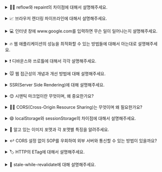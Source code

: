 <details>
<summary>👨‍🎨 reflow와 repaint의 차이점에 대해서 설명해주세요.</summary>
<br/>
reflow와 repaint는 웹 페이지가 렌더링 되는 과정에서 발생하는 중요한 작업들입니다.
먼저, reflow에 관해 설명하겠습니다. reflow는 브라우저가 페이지의 레이아웃을 다시 계산하는 과정을 말합니다. DOM의 구조가 변경되거나 CSS 스타일이 변경되면, 브라우저는 각 요소가 화면에 어떻게 배치될지 다시 계산해야 합니다. 이 과정은 모든 자식 요소와 관련된 부모 요소까지 영향을 주기 때문에 비용이 많이 드는 작업입니다. 예를 들어, CSS에서 요소의 width나 height 속성을 변경하면, 브라우저는 해당 요소뿐만 아니라 연관된 모든 요소의 배치를 다시 계산해야 합니다.
반면에, repaint는 요소의 모양이나 스타일이 변경될 때 발생합니다. 요소의 레이아웃은 그대로이고, 색상이나 배경 등의 스타일만 변경되는 경우를 말합니다. background-color 같은 속성을 예로 들 수 있습니다. 이 경우 브라우저는 요소의 모양만 다시 그리면 되기 때문에 reflow보다는 비용이 덜 들지만, 여전히 성능에 영향을 줄 수 있습니다.
reflow는 레이아웃을 다시 계산하는 과정이고, repaint는 그 계산 결과를 화면에 다시 그리는 과정이라고 할 수 있습니다. 이 둘을 잘 이해하고 관리한다면 성능 최적화에 큰 도움이 됩니다.
둘을 잘 관리하는 것이 성능 최적화에 도움이 된다고 하셨는데, 최적화 방법에는 무엇이 있을까요?
최적화하는 데에 여러 가지 방법이 있는데요. 크게 3가지 정도 말씀드려볼 수 있을 거 같습니다.
첫 번째로 reflow를 유발하는 CSS 속성 사용을 최소화하는 것입니다.
width, height, margin, padding, border 등의 속성은 요소의 레이아웃을 다시 계산하게 하므로 reflow를 일으킵니다. 가능한 한 미리 CSS에서 스타일을 설정해 초기 로드 시에만 계산이 이루어지도록 하고, 이후에는 변경하지 않는 것이 좋습니다.
두 번째로 CSS 애니메이션 최적화입니다. 애니메이션에 transform과 opacity 속성만을 사용하는 것이 성능에 유리합니다. 이 두 속성은 GPU 가속을 사용할 수 있어 reflow를 일으키지 않고 repaint만 발생시키므로 CPU 자원을 적게 사용합니다.
마지막으로 will-change 속성 사용입니다. CSS의 will-change 속성을 사용하여 브라우저에 특정 요소가 변경될 것이라고 미리 언질을 줄 수 있습니다. 예를 들어, will-change: transform으로 미리 GPU에서 요소를 준비하게 하여 reflow 및 repaint에 미치는 영향을 줄일 수 있습니다. 하지만 will-change 속성은 너무 자주 사용하면 메모리 낭비가 발생하므로 필요한 요소에만 적용해야 한다는 주의점 또한 존재합니다.

</details>
<br/>

<details>
<summary>📈 브라우저 렌더링 파이프라인에 대해서 설명해주세요.   </summary>
<br/>
브라우저가 웹 페이지를 화면에 표시하기 위해 거치는 과정을 브라우저 렌더링 파이프라인이라고 합니다. 이 과정은 크게 5단계로 나눌 수 있습니다.

### 첫번째로 **DOM 생성**입니다.

브라우저가 HTML 파일을 받으면, 이 파일을 바이트(byte) 단위로 읽기 시작합니다. 브라우저의 HTML 파서(Parser)는 이 바이트들을 문자(character)로 변환하고, 이 문자들을 다시 HTML 토큰으로 변환합니다. 이 HTML 토큰들은 각각의 태그와 그 안에 포함된 텍스트, 속성 등을 의미하게 됩니다.

HTML 토큰이 생성되면, 브라우저는 이를 기반으로 **DOM 트리**를 생성합니다. **DOM 트리**는 HTML 문서의 구조를 트리 형태로 표현한 것으로, 각 태그가 노드(node)가 되어 부모-자식 관계를 형성합니다. 예를 들어, `<body>` 태그 아래에 `<div>`가 있다면, DOM 트리에서도 `<body>` 노드 아래에 `<div>` 노드가 있게 됩니다.

### 두번째로 **CSSOM 생성**입니다.

브라우저는 CSS 파일을 파싱(parse)합니다. CSS 파일 역시 바이트로 전송되므로, 브라우저는 이를 문자로 변환한 뒤, CSS 규칙으로 나눕니다. 각 CSS 규칙은 `선택자(selector)`와 `선언(declaration)`으로 구성되는데, 선택자는 스타일을 적용할 HTML 요소를 정의하고, 선언은 적용할 스타일을 정의합니다.

브라우저는 이 CSS 규칙들을 기반으로 **CSSOM 트리**를 생성합니다. CSSOM 트리는 DOM과 유사하게 트리 구조를 가지며, 각 노드는 해당 노드에 적용될 스타일 정보를 포함합니다.

### 세번째로 **렌더 트리 생성**입니다.

이제 브라우저는 DOM과 CSSOM을 결합하여 **렌더 트리**를 생성합니다. 렌더 트리는 화면에 실제로 표시될 요소들로만 구성됩니다. 예를 들어 display: none 속성이 있는 요소는 렌더 트리에 포함되지 않습니다. 이는 렌더 트리가 실제로 화면에 그려질 요소들만을 포함하기 때문입니다.

렌더 트리의 각 노드는 DOM 트리의 요소와 연결되며, CSSOM 트리에서 해당 요소에 적용된 스타일 정보를 포함합니다. 즉, 렌더 트리는 HTML 문서의 구조와 각 요소의 스타일 정보를 모두 포함한 트리입니다.

### 네번째로 **레이아웃**입니다.

렌더 트리가 생성된 후, 브라우저는 이 트리를 사용해 각 요소의 정확한 위치와 크기를 계산합니다. 이 과정이 바로 레이아웃(Layout)입니다. 레이아웃 과정에서는 렌더 트리의 각 노드가 화면의 어디에 위치할지, 그리고 얼마나 큰지를 계산하게 됩니다.

이 계산은 화면의 뷰포트(viewport) 크기와 같은 정보에 의존합니다. 예를 들어, 화면 크기가 변경되면 브라우저는 레이아웃 과정을 다시 수행해야 합니다. 이 과정을 흔히 '리플로우(Reflow)'라고 부르는데, 리플로우는 성능에 영향을 줄 수 있으므로 이를 최소화하는 것이 중요합니다.

### 다섯번째로 **페인팅**입니다.

레이아웃이 완료되면, 브라우저는 각 요소를 실제로 화면에 그리는 작업을 시작합니다. 이 과정을 페인팅이라고 합니다. 페인팅 단계에서는 텍스트, 색상, 그림자, 이미지 등 모든 시각적 요소가 화면에 그려집니다.

페인팅은 화면에 표시될 그래픽 요소를 생성하는 과정이기 때문에, 이 과정도 성능에 큰 영향을 줄 수 있습니다. 특히, 복잡한 그래픽이나 애니메이션이 포함된 경우 페인트 작업이 많아져 성능이 저하될 수 있습니다.

### 마지막 단계는 **컴포지팅**입니다.

브라우저는 화면에 그려질 요소들을 각각의 레이어(layer)로 분리하고, 이 레이어들을 결합하여 최종 화면을 구성합니다. 이 과정에서는 GPU를 활용하여 각 레이어를 빠르게 합성합니다.

transform과 opacity와 같은 속성은 레이아웃이나 페인트 과정을 거치지 않고, 이 컴포지팅 단계에서만 처리됩니다. 이 덕분에 이러한 속성을 사용하는 애니메이션은 더 부드럽고 빠르게 실행될 수 있습니다. 컴포지팅 단계는 GPU 가속을 활용하여 성능을 최적화하고, 화면에 최종적으로 표시되는 결과를 빠르게 생성하는 데 중요한 역할을 합니다.

</details>
<br/>

<details>
<summary>💻 인터넷 창에 www.google.com를 입력하면 무슨 일이 일어나는지 설명해주세요.   </summary>
<br/>
첫번째로 **DNS 조회**가 일어납니다. 사용자가 "[www.google.com"을](http://www.google.xn--com"-jy1s/) 입력하면, 브라우저는 먼저 이 도메인 이름을 IP 주소로 변환해야 합니다. 이 과정을 DNS 조회(DNS Lookup)라고 합니다. 브라우저는 캐시된 DNS 기록을 먼저 확인하고, 없으면 로컬 DNS 서버에 요청하여 "[www.google.com"에](http://www.google.xn--com"-eg0s/) 해당하는 IP 주소를 얻습니다.

두번째로 **TCP 연결 수립**입니다. IP 주소가 확인되면, 브라우저는 서버와 TCP 연결을 수립합니다. TCP(Transmission Control Protocol)는 데이터를 신뢰성 있게 전달하기 위한 프로토콜입니다. 이 과정에서 브라우저는 서버와 3-way handshake를 수행합니다. 즉, 브라우저가 SYN 패킷을 보내고, 서버가 SYN-ACK 패킷을 보내며, 다시 브라우저가 ACK 패킷을 보내는 과정입니다.

세번째로 **HTTP 요청**입니다. TCP 연결이 수립되면, 브라우저는 HTTP 또는 HTTPS 요청을 보냅니다. 이 요청은 "GET / HTTP/1.1" 같은 형식으로, 웹 페이지를 요청하는 메시지입니다. HTTPS를 사용할 경우, 이 단계에서 SSL/TLS 핸드셰이크도 수행됩니다. 이 과정에서는 브라우저와 서버가 암호화된 연결을 설정하기 위해 보안 인증서를 교환하고, 암호화 키를 협상합니다.

네번째로 **서버의 응답**을 받습니다. 서버는 요청을 받고, 해당 리소스(HTML, CSS, JavaScript, 이미지 등)를 브라우저에게 응답으로 보냅니다. 이 응답은 HTTP 응답 코드(예: 200 OK)와 함께 전달됩니다.

마지막으로 받은 리소스들을 바탕으로 **브라우저 렌더링 파이프라인을 진행**합니다. DOM과 CSSOM을 생성하고, 렌더 트리를 구성한 뒤, 레이아웃과 페인트 단계를 통해 웹 페이지가 화면에 표시됩니다.

</details>
<br/>

<details>
<summary>🔥 웹 애플리케이션의 성능을 최적화할 수 있는 방법들에 대해서 아는대로 설명해주세요.
 </summary>
<br/>
웹 애플리케이션 성능 최적화에는 여러 가지 방법이 있습니다.

우선, **코드 스플리팅을 통해 자바스크립트 파일을 필요한 부분만 나누어 로드**할 수 있습니다. 이렇게 하면 모든 코드를 한꺼번에 불러오는 대신, 사용자가 즉시 필요한 부분만 먼저 로드하여 페이지 로딩 속도를 개선할 수 있습니다.

또한, **레이지 로딩 기법을 사용하여, 페이지에 있는 이미지나 비디오 같은 무거운 리소스를 사용자가 실제로 볼 때만 로드하는 방식**을 적용할 수 있습니다. 예를 들어, 사용자가 페이지를 스크롤할 때 하단의 이미지가 필요해지면 그때 비로소 이미지를 불러오는 것입니다. 이렇게 하면 불필요한 리소스 로딩을 줄여 성능을 높일 수 있습니다.

이미지에 대해서는 **파일의 물리적인 크기를 알맞게 줄이거나 WebP와 같은 가벼운 포맷으로 변환하는 방법**이 있습니다. 이를 통해 불필요한 용량을 줄이고 로딩 속도를 향상시킬 수 있습니다.

또한, **캐싱을 활용하면, 한 번 로딩된 리소스를 다시 다운로드하지 않고 브라우저가 캐시된 데이터를 재사용하여 성능을 크게 향상**시킬 수 있습니다. 적절한 캐시 정책을 설정하는 것이 매우 중요합니다.

자바스크립트 로딩 시에는 **비동기 로딩(async)** 이나 **지연 로딩(defer)** 을 적용하여 자바스크립트가 DOM을 차단하지 않도록 할 수 있습니다. 이를 통해 페이지가 로딩되는 동안에도 자바스크립트 파일을 병렬로 불러오거나, 적절한 타이밍에 로드하게 되어 사용자 경험이 더 쾌적해질 수 있습니다.

</details>
<br/>

<details>
<summary>❗️ 디바운스와 쓰로틀에 대해서 각각 설명해주세요.
 </summary>
<br/>
**디바운스(debounce)** 와 **쓰로틀(throttle)** 은 **이벤트 핸들러가 너무 자주 실행되지 않도록 조절하는 기법**입니다. 이 두 가지 방법은 비슷해 보이지만, 동작 방식에 차이가 있습니다.

먼저, **디바운스**에 대해서 설명 드리겠습니다. **디바운스**는 이벤트가 연속적으로 발생할 때, **마지막 이벤트가 발생한 후 일정 시간이 지나야 이벤트 핸들러가 실행**되는 방식입니다. 이를 통해 불필요하게 많은 이벤트 호출을 방지할 수 있습니다. 예를 들어, 검색창에 사용자가 키를 입력할 때마다 검색 요청을 보내면 부하가 지나치게 커지기 때문에, 사용자가 입력을 멈춘 후 일정 시간이 지나면 검색 요청을 보내는 방식으로 디바운스를 적용할 수 있습니다.

**쓰로틀**은 **일정 시간 간격 동안 발생한 이벤트 중 첫 번째 또는 마지막 이벤트만 처리**하는 방식입니다. 즉, 이벤트가 계속해서 발생하더라도 설정된 시간 동안은 한 번만 이벤트 핸들러가 실행됩니다. 예를 들어, 사용자가 연속 클릭을 한다면 클릭할 때마다 이벤트가 발생하는데, 이를 매번 처리하면 부하가 불필요하게 커지니, 쓰로틀을 적용해 일정 간격 내 한 번만 처리하게 할 수 있습니다.

정리하자면, **디바운스**는 **마지막 이벤트 이후에 딜레이를 두고 처리**하며, **쓰로틀**은 **일정 시간 간격을 두고 이벤트를 처리**하는 방식입니다.

## **디바운스와 쓰로틀 중에서 무한 스크롤 구현 시 어떤 방식을 선택하시겠습니까? 그 이유는 무엇인가요?**

무한 스크롤 구현 시에는 **쓰로틀**을 사용하는 것이 더 적합합니다. 그 이유는 다음과 같습니다:

먼저, 스크롤은 연속적인 동작이며 사용자가 페이지 하단에 도달했을 때 즉각적인 반응을 기대합니다. **쓰로틀**은 스크롤이 **하단에 위치하게 된 순간 즉시 추가 데이터 요청을 수행**하므로, 사용자에게 더 자연스러운 스크롤 경험을 제공할 수 있습니다.

반면, **디바운스**를 사용할 경우, 사용자가 반복적으로 스크롤한다면 **스크롤이 멈춘 후에야 데이터를 불러오기 시작하므로 지연**이 발생할 수 있습니다. 반면 쓰로틀은 스크롤 중에도 주기적으로 체크하므로,

따라서 무한 스크롤에서는 쓰로틀을 사용하여 스크롤이 하단에 위치한 즉시 데이터를 선제적으로 로드하는 것이 좋습니다.

</details>
<br/>

<details>
<summary>🐭 웹 접근성의 개념과 개선 방법에 대해 설명해주세요.
 </summary>
<br/>
**웹 접근성**은 **장애인과 고령자 등 신체적 제약이 있는 사용자를 포함해, 모든 사용자가 웹 페이지를 동등하게 이용할 수 있도록 보장**하는 개념입니다. 마치 공공건물에 휠체어 경사로를 설치해 이동이 불편한 사람도 이용할 수 있게 하는 것처럼, 웹 페이지 역시 디지털 경사로를 마련해 누구나 접근할 수 있어야 합니다. 다만 접근성은 단순히 장애인만을 위한 것이 아닙니다. 네트워크 속도가 느리거나 밝은 햇빛 아래 화면을 보는 등 일상적인 제약 상황에서도, **모든 사용자가 제약 없이 웹을 사용할 수 있도록 하는 것**이 웹 접근성의 궁극적인 목표입니다.

웹 접근성 개선에는 다양한 방법이 있습니다. 우선, **단순하고 명확한 HTML 구조**와 **시맨틱 태그**가 필요합니다. 여기서, 시맨틱 태그는 웹 페이지의 구조와 의미를 명확하게 전달해 스크린 리더가 콘텐츠를 쉽게 이해하도록 도와줍니다.

또한, **ARIA 속성을 활용**하여 스크린 리더가 동적 콘텐츠나 복잡한 UI 요소를 올바르게 인식할 수 있게 만들 수 있습니다.

마지막으로, **키보드로도 페이지를 탐색할 수 있도록 포커스를 명확히 지정**하여 키보드 사용자가 필요한 정보에 접근하기 쉽게 해야 합니다.

이러한 웹 접근성 개선을 통해서 장애가 있는 사용자를 포함한 모든 사용자들에게 더 나은 사용자 경험을 제공할 수 있습니다.

### **말씀해주신 방법으로 개선하면 웹 접근성은 완벽해지는 건가요?**

모든 장애 유형을 완벽히 대응하는 것은 현실적으로 어렵습니다. 장애마다 고려해야 할 요소가 다르고, 이를 100% 만족시키는 것이 어렵기 때문입니다. 따라서, **단순히 많은 항목을 충족하는 데 매몰되기보다는, 우리 서비스에서 각 장애 유형 별로 사용자가 어떤 경험을 하고 있는지 파악**하는 것이 중요합니다. 예를 들면, 스크린 리더로 탐색해보며 시각 장애 사용자가 어떤 경험을 하고 있는지 파악할 수 있습니다. 이러한 정보를 기반으로 우선순위를 정렬하고, 기업의 상황에 맞게 점진적으로 접근성을 개선해 나가는 것이 지속 가능하고 현실적인 방식일 것입니다.

</details>
<br/>

<details>
<summary> SSR(Server Side Rendering)에 대해 설명해주세요.
 </summary>
<br/>
**SSR(Server Side Rendering)** 방식은 **초기 화면을 클라이언트가 아닌 서버에서 렌더링하여 완성된 HTML을 클라이언트에 내려주는 방식**입니다. SSR에서는 서버 단에서 HTML을 완성해 클라이언트에 전송하고, 클라이언트가 해당 HTML을 파싱만 하여 화면을 그리는 방식입니다. 경우에 따라서는, 이후 Hydration을 통해 이벤트 리스너 부착 등의 자바스크립트 작업을 수행하여 정적인 화면을 동적으로 전환합니다.

반면, **CSR(Client Side Rendering)** 방식에서는 **브라우저가 서버로부터 비어있는 뼈대 HTML을 받아온 후, 필요한 자바스크립트 번들을 다운로드하고 번들을 실행하여 동적으로 컨텐츠를 채웁니다**.

### **SSR의 장점은 무엇인가요?**

**SEO(검색 엔진 최적화)** 측면에서 유리합니다. 화면이 동적으로 그려지는 CSR에 비해서 검색 엔진이 크롤링할 때 더 쉽게 컨텐츠를 인식할 수 있기 때문입니다. 이런 점에서 SSR은 블로그나 커머스 등 SEO가 중요한 웹 애플리케이션에 특히 적합합니다.

또한, SSR 방식에서는 사용자가 **빠른 초기 로딩 속도**를 경험할 수 있습니다. CSR과 달리 SSR에서는 번들을 다운로드 받을 필요가 없고, 번들을 실행하여 동적으로 화면을 그려야 할 필요도 없기 때문입니다.

### **SSR의 단점은 없나요?**

물론 SSR에도 단점이 존재합니다.

첫째, **상호작용 초기화가 느립니다**. 이는 페이지가 표시되기까지 걸리는 시간(TTV)과 상호작용까지 걸리는 시간(TTI) 사이에 격차가 발생한다는 의미입니다. 그 사이에 사용자가 버튼을 클릭해도 동작하지 않는 등의 답답한 상황을 겪을 수 있습니다.

둘째, 상대적으로 **구현 난이도가 높습니다**. 자바스크립트 번들로 대부분의 작업이 수행되는 CSR에 비해서 SSR은 과정이 복잡하기 때문입니다.

마지막으로, **서버 비용이 증가합니다**. 정적인 파일을 내려주기만 하면 되는 CSR과 달리, 동적으로 HTML을 생성하기 위해 WAS 서버를 구동해야 하기 때문입니다.

</details>
<br/>

<details>
<summary>😊 시맨틱 마크업이란 무엇이며, 왜 중요한가요?
 </summary>
<br/>
**시맨틱 마크업**은 HTML 요소를 사용하는 방식으로, 단순히 시각적 목적이 아닌 **요소의 의미를 잘 나타내도록 작성**하는 방식을 말합니다. 예를 들어, div 와 span 같은 비시맨틱 태그가 아닌, header, footer, article, section 같은 시맨틱 태그를 사용하여 문서 구조와 콘텐츠의 역할을 명확하게 하는 것입니다.

**시맨틱 마크업**이 중요한 이유는 크게 두 가지입니다.

첫째, **접근성을 개선하기 위함입니다.** 시맨틱 요소들은 스크린 리더와 같은 접근성 도구에서 콘텐츠의 구조를 더욱 잘 해석할 수 있게 해 주어 시각장애인이나 노인 등 다양한 사용자층이 사이트를 효과적으로 탐색할 수 있게 합니다. 이러한 요소를 올바르게 사용하면, 더 많은 사람들에게 접근 가능한 웹 환경을 제공할 수 있습니다.

둘째, **SEO(검색 엔진 최적화)에 유리합니다**. 검색 엔진은 HTML의 시맨틱 구조를 통해 페이지의 구성을 파악합니다. 그렇기에 시맨틱 마크업을 적절히 적용하면, 검색 엔진이 페이지를 올바르게 파악할 수 있고, 그에 따라 검색 결과에서 페이지가 더 잘 노출될 가능성이 높아집니다.

따라서 시맨틱 마크업은 단순한 코드 작성 컨벤션을 넘어, **웹 접근성**과 **SEO**를 위한 중요한 요소로, 현대 웹 개발에서 필수적인 기술이라고 할 수 있습니다.

## **CSR(Client Side Rendering)에서도 시맨틱 마크업이 SEO에 영향을 미친다고 보시나요? 만약 그렇다면, 왜 그렇다고 생각하시나요?**

CSR 환경에서는 시맨틱 마크업이 SEO에 주는 영향이 다소 제한적일 수 있지만, 여전히 중요한 역할을 한다고 생각합니다.

CSR에서는 대부분의 콘텐츠가 클라이언트 측에서 렌더링되기 때문에, 검색 엔진이 페이지를 크롤링할 때 페이지의 초기 콘텐츠만 인식할 가능성이 큽니다. 그렇더라도 **최근 검색 엔진들은 JavaScript 렌더링을 지원하는 방향으로 진화하고 있으며, 페이지의 시맨틱 구조를 어느 정도 파악**할 수 있습니다. 따라서 시맨틱 마크업을 제대로 적용하면 CSR에서도 검색 엔진이 콘텐츠의 중요한 부분을 더 쉽게 인식하게 되어 검색 결과에 긍정적인 영향을 미칠 수 있습니다.

</details>
<br/>

<details>
<summary>
👨‍✈️ CORS(Cross-Origin Resource Sharing)는 무엇이며 왜 필요한가요?
 </summary>
<br/>
**CORS는 서로 다른 출처(origin)에서 제공되는 리소스에 접근할 수 있도록 허용하는 정책입니다.**

기본적으로 브라우저에는 보안 상의 이유로 **동일 출처 정책(Same-Origin Policy)** 이 적용되어 있습니다. 해당 리소스가 같은 출처에서 제공되는 것이 아니라면 브라우저가 이를 차단하도록 되어 있습니다. 다시 말해, 다른 출처의 서버에 요청을 보낼 경우, 해당 요청에 대한 응답에 접근할 수 없도록 막습니다. 이러한 정책은 보안을 강화하지만, 이로 인해 **합법적인 요청까지 차단될 수 있습니다**. 그러한 상황을 해결하기 위해 CORS가 개발되었습니다.

**CORS를 적용하는 법**을 설명드리겠습니다. 서버 측에서 **Access-Control-Allow-Origin** 헤더를 설정하면, 특정 출처에서의 접근을 허용할 수 있습니다. 예를 들어, `Access-Control-Allow-Origin: *`로 모든 출처에 대해 허용하거나 특정 출처만 선택적으로 허용할 수 있습니다. 추가로, **Access-Control-Allow-Methods**와 **Access-Control-Allow-Headers** 헤더를 통해 HTTP 메소드나 특정 헤더를 허용할 수도 있습니다. 이는 서버에서 수행되는 동작이므로, 프론트엔드 개발자는 일반적으로 서버 개발자에게 클라이언트의 도메인을 허용하도록 요청해야 합니다.

## **동일 출처 정책(Same-Origin Policy)은 어떤 공격을 막기 위해 존재하는 건가요?**

**동일 출처 정책**은 주로 **크로스사이트 요청 위조(CSRF)** 공격의 위력을 낮추기 위해 존재합니다.

**CSRF 공격**은 악성 웹사이트가 사용자의 요청을 도용하여, 의도치 않은 요청을 서버에 보내게 만드는 공격입니다. 예를 들어, 피해자가 공격자의 웹 사이트에 들어왔을 때 해당 사용자의 요청인 것처럼 타 사이트에 GET 요청을 보내 사용자의 개인정보를 탈취할 수 있습니다. SOP는 악성 사이트에서 임의로 다른 출처의 서버로 요청을 보냈을 때 그 응답에 접근하는 것을 막아, CSRF 공격의 효과를 줄여줍니다.

SOP가 요청 자체를 원천 차단하는 것은 아니기에 완벽한 방어책은 아닙니다. 하지만 웹 브라우저에서 다른 출처 간의 데이터 접근을 제한함으로써 클라이언트 측 보안을 강화하는 중요한 역할을 합니다. SOP가 없으면, 브라우저는 공격자의 웹사이트에서 피해자의 개인 정보에 접근할 수 있도록 허용하게 되어, 보안에 큰 위협이 될 수 있습니다.

</details>
<br/>

<details>
<summary>
😄 localStorage와 sessionStorage의 차이점에 대해서 설명해주세요.
 </summary>
<br/>
`localStorage`와 `sessionStorage는` 브라우저에서 제공하는 클라이언트 측 저장소 API로, 둘 다 데이터를 키-값 쌍 형태로 저장합니다.

차이점은 **데이터의 지속성**과 **범위**에 있습니다.

`localStorage는` 데이터를 영구적으로 저장합니다. 브라우저를 닫거나 장치를 재부팅해도 데이터가 유지되며, 동일한 도메인 내의 모든 탭에서 데이터를 공유할 수 있습니다.

사용 예로는 다크모드 같은 테마 설정이나 장바구니 데이터와 같이 장기적으로 유지해야 하는 데이터 저장에 적합합니다.

`sessionStorage`는 데이터가 현재 브라우저 세션 동안만 유지되며, 브라우저 탭이나 창을 닫으면 데이터가 삭제됩니다. 또한, 같은 도메인이라도 탭 간에는 데이터를 공유하지 않습니다.

사용 예로는 로그인 후 인증 데이터를 일시적으로 저장하거나, 특정 탭에서만 사용할 데이터를 관리하는 데에 있습니다.

결론적으로, localStorage는 장기 데이터 저장에, sessionStorage는 탭 단위로 데이터를 관리하거나 일시적인 데이터 저장에 적합합니다.

## **localStorage와 sessionStorage를 사용했을때 문제점은 없을까요?**

localStorage와 sessionStorage 둘다 보안 관점에서는 주의가 필요합니다. localStorage에 민감한 데이터를 저장하면 영구적으로 유지되므로 보안 위험이 큽니다.

반대로, sessionStorage는 세션 종료 시 데이터가 자동 삭제되기 때문에 민감한 데이터를 임시 저장하는 데 더 적합하지만 여전히 보안적인 문제는 남아있습니다.

## **스토리지를 사용했을때 발생하는 보안 문제는 어떻게 해결할 수 있나요?**

브라우저 저장소는 데이터를 암호화하거나 보호할 방법이 기본적으로 제공되지 않기 때문에 민감한 데이터를 직접 저장하지 않는 것이 가장 중요합니다.

그러므로 가장 직관적인 방법은 민감한 데이터는 스토리지에 저장하지 않는 것입니다.

인증 토큰이나 사용자 비밀번호는 localStorage 또는 sessionStorage에 저장하지 않고, `HTTP-Only 쿠키`를 사용합니다. 이렇게 하면 자바크스립트에서 접근할 수 없으므로 XSS 공격에 대한 위험을 줄일 수 있습니다.

</details>
<br/>

<details>
<summary>🔀 알고 있는 이미지 포맷과 각 포맷별 특징을 알려주세요.</summary>
<br/>
자주 활용되는 **JPEG, PNG, WebP, SVG**에 대해 설명드리겠습니다.

먼저 **JPEG는 Joint Photographic Experts Group의 줄임말로, 손실 압축 방식을 사용하는 이미지 포맷**입니다. 파일 크기를 효율적으로 줄일 수 있다는 장점이 있습니다. 하지만 이미지를 저장할 때마다 데이터가 손실되어 화질이 점점 나빠지는 현상이 발생한다는 단점이 있습니다. 이미지를 여러 번 편집하고 저장하는 과정을 반복하면 이미지 품질이 현저히 저하될 수 있습니다. 사진과 같이 복잡한 색상과 그라데이션이 있는 이미지에 적합한 이미지 포맷입니다.

**PNG는 Portable Network Graphics의 줄임말로, 무손실 압축 방식을 사용하는 이미지 포맷**입니다. PNG는 투명도를 지원하며, JPEG보다 파일 크기가 큰 편입니다. 회사 로고나 아이콘과 같이 선명한 텍스트나 투명 색상이 있는 이미지에 적합합니다.

**WebP는 Google이 웹 환경을 위해 개발한 최신 이미지 포맷**입니다. 손실/무손실 압축을 모두 지원하며 투명도도 지원합니다. JPEG나 PNG보다 더 나은 압축률을 제공하면서도 화질을 유지할 수 있어 웹 최적화에 적합합니다. 다만, WebP는 비교적 최신 포맷이기 때문에 지원하지 않는 브라우저가 존재합니다. 따라서 호환성 문제에 유의해야 합니다.

**SVG는 Scalable Vector Graphics의 줄임말로, 벡터 기반의 이미지 포맷**입니다. SVG는 XML 형식으로 이루어져 있습니다. 크기를 조절해도 이미지 품질 저하가 없고 파일 크기가 작다는 장점이 있습니다. 이미지의 형태가 복잡할 경우 XML 기반의 코드가 매우 길어져 파일 크기가 커지고 연산이 무거워진다는 단점이 있습니다. 주로 로고, 아이콘, 단순한 일러스트레이션에 사용됩니다.

</details>
<br/>

<details>
<summary>↩️ CORS 설정 없이 SOP를 우회하여 외부 서버와 통신할 수 있는 방법이 있을까요?</summary>
<br/>
**프록시 서버**를 이용한다면 CORS 설정 없이도 SOP를 우회할 수 있습니다. 여기서 이야기하는 프록시 서버는 **브라우저 대신 외부 서버에 요청을 보내고 응답을 받는 역할을 대리 수행하는 서버**입니다. 브라우저 측에서 직접 외부 서버에 요청을 보내지 않고, 클라이언트와 동일한 origin의 프록시 서버를 통해 요청을 보내면 SOP의 제한을 피할 수 있습니다.

예를 들어, 클라이언트 측 도메인이 `client.com`이고, 서버 측 도메인이 `server.com`라고 가정하겠습니다. 이때 CORS 설정을 별도로 하지 않았다면, 도메인이 다르므로 브라우저 단에서 SOP에 의해 통신이 차단됩니다. 그런데 이때 만약 브라우저가 아닌 클라이언트 서버를 통해 `server.com`에 요청을 보낸다면 응답을 받을 수 있게 됩니다. 서버와 서버 간의 통신에는 SOP가 적용되지 않기 때문입니다.

이후, 클라이언트 서버는 `client.com/api/xxx`와 같은 경로로 `server.com`으로부터 받은 응답을 브라우저(클라이언트)에 반환합니다. 이렇게 하면 클라이언트 측 origin과 서버 측 origin이 `client.com`으로 일치하기 때문에 정상적으로 응답을 수신할 수 있게 됩니다.

</details>
<br/>

<details>
<summary>🏷️ HTTP의 ETag에 대해서 설명해주세요.
 </summary>
<br/>
ETag(Entity Tag)는 HTTP 프로토콜에서 사용되는 헤더로, 웹 리소스의 특정 버전을 식별하는 고유한 식별자입니다.
서버가 클라이언트에게 리소스를 전송할 때 ETag 헤더를 포함시키고, 클라이언트는 이후 요청 시 If-None-Match 헤더에 이 값을 포함하여 조건부 요청을 보낼 수 있습니다.
ETag의 주요 목적은 캐싱 효율성을 높이는 것입니다. 클라이언트가 이미 가지고 있는 리소스와 서버의 현재 버전이 동일한지 확인할 수 있어, 변경되지 않았다면 전체 콘텐츠를 다시 다운로드하지 않고 304 Not Modified 응답을 받습니다. 이를 통해 네트워크 트래픽과 서버 부하를 줄일 수 있습니다.
Last-Modified 헤더와 비슷한 역할을 하지만, 타임스탬프 기반이 아닌 콘텐츠 기반으로 동작합니다. 그렇기 때문에 ETag는 1초 내에 여러 변경이 있거나 시간 기반 비교가 적합하지 않은 상황에서 더 정확한 캐싱을 제공합니다.
ETag 값은 보통 리소스의 내용에 기반한 해시값이나 버전 번호로 생성되며, Strong ETag와 Weak ETag(W/ 접두사 사용) 두 종류로 나뉩니다. Strong ETag는 바이트 단위까지 정확히 일치해야 하고, Weak ETag는 의미적으로 동등하면 일치하는 것으로 간주합니다.
ETag를 Cache-Control 헤더와 함께 사용하기도 하나요? 🤔
ETag와 Cache-Control은 서로 보완적인 관계에 있으며, 함께 사용하면 더 효과적인 캐싱 전략을 구현할 수 있습니다.
Cache-Control은 리소스의 캐싱 정책을 직접적으로 지정하는 헤더로, 캐시 가능 여부, 유효 기간, 재검증 요구사항 등을 설정합니다. 반면 ETag는 리소스의 변경 여부를 확인하는 메커니즘을 제공합니다.
실제 프로젝트에서는 두 헤더를 다음과 같이 조합하여 사용할 수 있습니다.
Cache-Control: max-age=31536000
ETag: "abc123"

정적 리소스(이미지, CSS, JS 등)의 경우, 이와 같이 설정하면 1년간 클라이언트 캐시를 사용하되, 리소스 갱신 시(ex. 배포) ETag가 변경되어 새 버전을 받아갑니다. 파일명에 해시를 포함시키는 방식으로도 구현할 수 있습니다.
Cache-Control: no-cache
ETag: "xyz789"

자주 변경되는 API 응답의 경우, 이처럼 no-cache 설정으로 매번 서버에 재검증을 요청하게 하되, ETag를 통해 콘텐츠가 변경되지 않았다면 304 응답으로 데이터 전송을 줄일 수 있습니다.

</details>
<br/>

<details>
<summary>👅 stale-while-revalidate에 대해 설명해주세요.</summary>
<br/>
stale-while-revalidate은 Cache-Control 헤더의 디렉티브입니다. 이는 캐싱 유지 기간이 끝난 오래된 컨텐츠를 어떻게 처리할 것인지에 대한 지시를 표현합니다.

stale-while-revalidate의 핵심 아이디어는 오래된 캐싱 데이터를 먼저 보여주고, 그 후 새로운 데이터를 백그라운드에서 받아와 갱신하는 것입니다. 이를 통해 네트워크 통신으로 인한 지연을 숨기면서도 데이터를 적절한 시점에 갱신할 수 있도록 합니다.

예를 들면 다음과 같이 사용할 수 있습니다.

```
Cache-Control: max-age=60, stale-while-revalidate=30
```

이는, 리소스를 60초 동안은 캐싱하여 재사용하고, 그후 30초 동안은 캐시 유지 기간이 끝났더라도 오래된 데이터를 사용하면서 동시에 백그라운드에서 새 데이터를 가져와 갱신하라는 의미입니다.

이 전략은 뉴스 목록, 유저 프로필, 상품 리스트처럼 실시간성이 비교적 중요하지 않은 데이터에 적합합니다.

stale-while-revalidate이 적합하지 않은 상황에 대해 설명해주세요. 🤔
stale-while-revalidate은 실시간성이 중요한 기능에는 적합하지 않습니다. 주식 시세, 실시간 재고, 예약 현황과 같이 데이터의 실시간성이 매우 중요한 기능에서는, 사용자가 정확하지 않은 데이터를 보게 되는 것이 브랜드 이미지 악화, 신뢰도 하락, 의도하지 않은 행동 등 큰 문제로 이어질 수 있기 때문입니다.

</details>
<br/>
